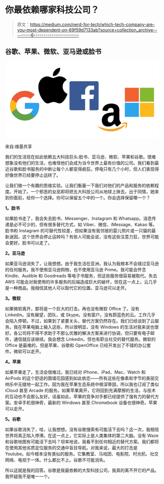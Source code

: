 # 你最依赖哪家科技公司？

> 原文：<https://medium.com/nerd-for-tech/which-tech-company-are-you-most-dependent-on-69f59d7133ab?source=collection_archive---------6----------------------->

## 谷歌、苹果、微软、亚马逊或脸书

![](img/314ab2ae0b2cce68227a3c33359602b0.png)

来自:维基共享

我们的生活现在如此依赖五大科技巨头:脸书、亚马逊、微软、苹果和谷歌。很难想象没有他们的生活，也难怪他们会成为当今世界上最有价值的公司。我们看到最近谷歌和脸书服务的中断让每个人都变得疯狂。停电只有几个小时，但人们表现得好像世界已经要停止运转了。

让我们做一个有趣的思维实验。让我们衡量一下我们对他们的产品和服务的依赖程度。开始了。一个邪恶的女巫即将把五大科技公司从地球上抹去。出于同情，她来到你面前，给你一个选择。你可以保留五个中的一个。你会选择保留哪一个？

**1。脸书**

如果脸书走了，我会失去脸书、Messenger、Instagram 和 Whatsapp。消息传递是必不可少的，但有很多替代方式，如 Viber、微信、iMessage、Kakao 等。脸书和 Instagram 的可替代性较差，但如果没有我邻居的婴儿照片或一只猫的最新迷因，这个世界会停止运转吗？有些人可能会说，没有这些注意力狂，世界可能会更好。脸书可以走了。

**2。亚马逊**

如果亚马逊消失了，让我想想。由于我生活在亚洲，我认为我根本不会错过亚马逊的任何服务。我不使用亚马逊购物，也不使用亚马逊 Prime。我可能会怀念 Kindle、Audible 和 Goodreads 等电子书服务，但这些服务很容易被取代。失去 AWS 可能会对我使用的许多服务的后端造成巨大的破坏，但在这一点上，云几乎是一种商品。我相信其他人可以取代它的位置。亚马逊可以走开。

**3。微软**

如果微软离开，那将是一个巨大的打击。再也没有微软 Office 了。没有 Linkedin。没有展望，团队，或 Skype。没有窗户。没有蔚蓝色的云。工作几乎会陷入停顿。不过，如果到了紧要关头，替代方案仍然存在。我们已经谈到了云服务。我在苹果电脑上输入这些，所以很明显，没有 Windows 的生活对我来说也很好。各公司将不得不求助于不那么优雅的解决方案来进行协调，但只要有电子邮件，通信就应该继续。我会想念 Linkedin，但也有职业社交的替代服务。微软的 Office 是最难的，但是苹果、谷歌和 OpenOffice 已经开发出了不错的办公套件。微软可以走开。

**4。苹果**

如果苹果走了，生活会很难过。我已经对 iPhone、iPad、Mac、Watch 和 AirPods 的这个舒适的围墙花园感到如此依恋——所有这些在像素和字节的美丽交响乐中无缝地一起工作。因为我在苹果生态系统中根深蒂固，所以我也订阅了类似 iCloud 甚至 Arcade 的服务。如果苹果离开，它将回到充满摩擦的生活，与技术的互动也不会那么友好。话虽如此，苹果的竞争对手都已经提供了强有力的替代方案。安卓手机很神奇，最新的 Windows 甚至 Chromebook 设备也很神奇。苹果可以走开。

**5。谷歌**

如果谷歌消失了，哇，让我想想。没有谷歌搜索有可能活下去吗？这一次，我相信世界将真正陷入停滞。在这一点上，它实际上是人类集体的第二大脑。没有 Waze 和谷歌地图有可能活下去吗？坦率地说，我看不到任何相近的替代方案。我们都将在使用其他劣质定位服务的交通中盲目导航。对我来说，最大的打击是 Youtube。如今根本没有类似的服务。它集教室、马戏团、电影院、时光机、社交网络、电视于一体。什么都比不上。谷歌不可能消失。

所以这就是我的回答。谷歌是我最依赖的大型科技公司，我真的离不开它的产品。我怀疑我不是唯一一个。